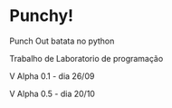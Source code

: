 # Punchy!
Punch Out batata no python

Trabalho de Laboratorio de programação 

V Alpha 0.1 - dia 26/09

V Alpha 0.5 - dia 20/10
